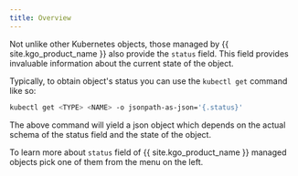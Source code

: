 ```yaml
---
title: Overview
---
```


Not unlike other Kubernetes objects, those managed by {{ site.kgo_product_name }} also provide the `status` field.
This field provides invaluable information about the current state of the object.

Typically, to obtain object's status you can use the `kubectl get` command like so:

```bash
kubectl get <TYPE> <NAME> -o jsonpath-as-json='{.status}'
```

The above command will yield a json object which depends on the actual schema of the status field and the state of the object.

To learn more about `status` field of {{ site.kgo_product_name }} managed objects pick one of them from the menu on the left.
